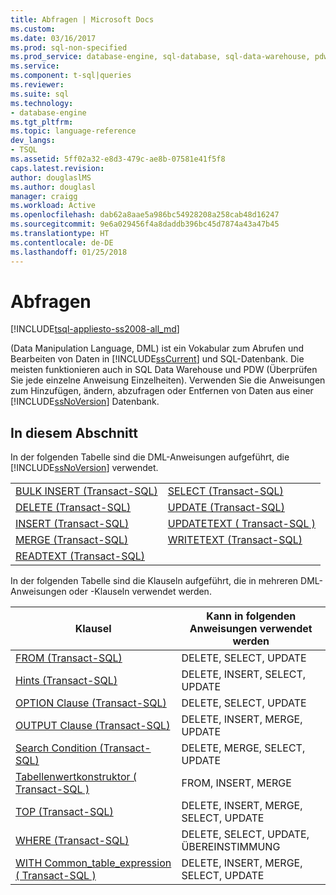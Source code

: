 ```yaml
---
title: Abfragen | Microsoft Docs
ms.custom: 
ms.date: 03/16/2017
ms.prod: sql-non-specified
ms.prod_service: database-engine, sql-database, sql-data-warehouse, pdw
ms.service: 
ms.component: t-sql|queries
ms.reviewer: 
ms.suite: sql
ms.technology:
- database-engine
ms.tgt_pltfrm: 
ms.topic: language-reference
dev_langs:
- TSQL
ms.assetid: 5ff02a32-e8d3-479c-ae8b-07581e41f5f8
caps.latest.revision: 
author: douglaslMS
ms.author: douglasl
manager: craigg
ms.workload: Active
ms.openlocfilehash: dab62a8aae5a986bc54928208a258cab48d16247
ms.sourcegitcommit: 9e6a029456f4a8daddb396bc45d7874a43a47b45
ms.translationtype: HT
ms.contentlocale: de-DE
ms.lasthandoff: 01/25/2018
---
```

# <a name="queries"></a>Abfragen
[!INCLUDE[tsql-appliesto-ss2008-all_md](../../includes/tsql-appliesto-ss2008-all-md.md)]

  (Data Manipulation Language, DML) ist ein Vokabular zum Abrufen und Bearbeiten von Daten in [!INCLUDE[ssCurrent](../../includes/sscurrent-md.md)] und SQL-Datenbank. Die meisten funktionieren auch in SQL Data Warehouse und PDW (Überprüfen Sie jede einzelne Anweisung Einzelheiten). Verwenden Sie die Anweisungen zum Hinzufügen, ändern, abzufragen oder Entfernen von Daten aus einer [!INCLUDE[ssNoVersion](../../includes/ssnoversion-md.md)] Datenbank.  
  
## <a name="in-this-section"></a>In diesem Abschnitt  
 In der folgenden Tabelle sind die DML-Anweisungen aufgeführt, die [!INCLUDE[ssNoVersion](../../includes/ssnoversion-md.md)] verwendet.  
  
|||  
|-|-|  
|[BULK INSERT &#40;Transact-SQL&#41;](../../t-sql/statements/bulk-insert-transact-sql.md)|[SELECT &#40;Transact-SQL&#41;](../../t-sql/queries/select-transact-sql.md)|  
|[DELETE &#40;Transact-SQL&#41;](../../t-sql/statements/delete-transact-sql.md)|[UPDATE &#40;Transact-SQL&#41;](../../t-sql/queries/update-transact-sql.md)|  
|[INSERT &#40;Transact-SQL&#41;](../../t-sql/statements/insert-transact-sql.md)|[UPDATETEXT &#40; Transact-SQL &#41;](../../t-sql/queries/updatetext-transact-sql.md)|  
|[MERGE &#40;Transact-SQL&#41;](../../t-sql/statements/merge-transact-sql.md)|[WRITETEXT (Transact-SQL)](../../t-sql/queries/writetext-transact-sql.md)|  
|[READTEXT &#40;Transact-SQL&#41;](../../t-sql/queries/readtext-transact-sql.md)||  
  
 In der folgenden Tabelle sind die Klauseln aufgeführt, die in mehreren DML-Anweisungen oder -Klauseln verwendet werden.  
  
|Klausel|Kann in folgenden Anweisungen verwendet werden|  
|------------|-------------------------------------|  
|[FROM &#40;Transact-SQL&#41;](../../t-sql/queries/from-transact-sql.md)|DELETE, SELECT, UPDATE|  
|[Hints &#40;Transact-SQL&#41;](../../t-sql/queries/hints-transact-sql.md)|DELETE, INSERT, SELECT, UPDATE|  
|[OPTION Clause &#40;Transact-SQL&#41;](../../t-sql/queries/option-clause-transact-sql.md)|DELETE, SELECT, UPDATE|  
|[OUTPUT Clause &#40;Transact-SQL&#41;](../../t-sql/queries/output-clause-transact-sql.md)|DELETE, INSERT, MERGE, UPDATE|  
|[Search Condition &#40;Transact-SQL&#41;](../../t-sql/queries/search-condition-transact-sql.md)|DELETE, MERGE, SELECT, UPDATE|  
|[Tabellenwertkonstruktor &#40; Transact-SQL &#41;](../../t-sql/queries/table-value-constructor-transact-sql.md)|FROM, INSERT, MERGE|  
|[TOP &#40;Transact-SQL&#41;](../../t-sql/queries/top-transact-sql.md)|DELETE, INSERT, MERGE, SELECT, UPDATE|  
|[WHERE &#40;Transact-SQL&#41;](../../t-sql/queries/where-transact-sql.md)|DELETE, SELECT, UPDATE, ÜBEREINSTIMMUNG|  
|[WITH Common_table_expression &#40; Transact-SQL &#41;](../../t-sql/queries/with-common-table-expression-transact-sql.md)|DELETE, INSERT, MERGE, SELECT, UPDATE|  
  
  
